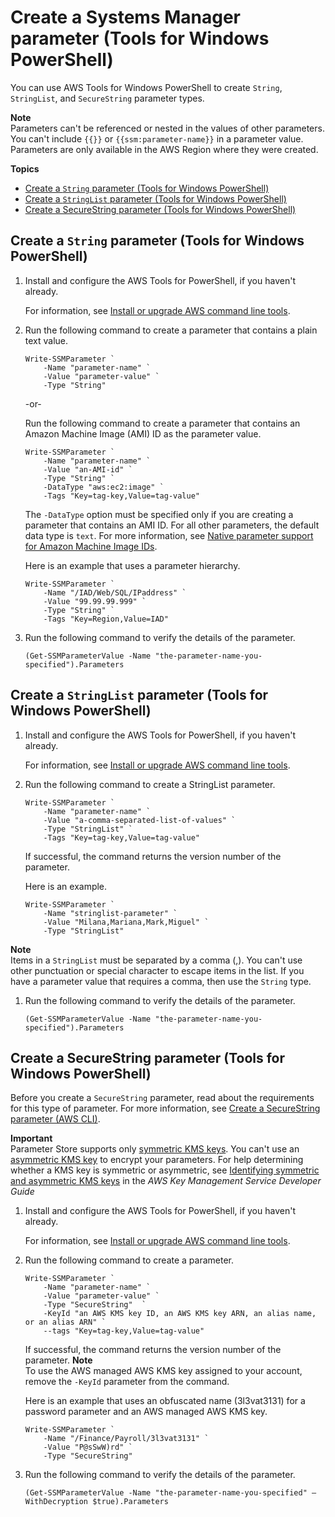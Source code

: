 # Create a Systems Manager parameter \(Tools for Windows PowerShell\)<a name="param-create-ps"></a>

You can use AWS Tools for Windows PowerShell to create `String`, `StringList`, and `SecureString` parameter types\. 

**Note**  
Parameters can't be referenced or nested in the values of other parameters\. You can't include `{{}}` or `{{ssm:parameter-name}}` in a parameter value\.  
Parameters are only available in the AWS Region where they were created\.

**Topics**
+ [Create a `String` parameter \(Tools for Windows PowerShell\)](#param-create-ps-string)
+ [Create a `StringList` parameter \(Tools for Windows PowerShell\)](#param-create-ps-stringlist)
+ [Create a SecureString parameter \(Tools for Windows PowerShell\)](#param-create-ps-securestring)

## Create a `String` parameter \(Tools for Windows PowerShell\)<a name="param-create-ps-string"></a>

1. Install and configure the AWS Tools for PowerShell, if you haven't already\.

   For information, see [Install or upgrade AWS command line tools](getting-started-cli.md)\.

1. Run the following command to create a parameter that contains a plain text value\.

   ```
   Write-SSMParameter `
       -Name "parameter-name" `
       -Value "parameter-value" `
       -Type "String"
   ```

   \-or\-

   Run the following command to create a parameter that contains an Amazon Machine Image \(AMI\) ID as the parameter value\. 

   ```
   Write-SSMParameter `
       -Name "parameter-name" `
       -Value "an-AMI-id" `
       -Type "String" `
       -DataType "aws:ec2:image" `
       -Tags "Key=tag-key,Value=tag-value"
   ```

   The `-DataType` option must be specified only if you are creating a parameter that contains an AMI ID\. For all other parameters, the default data type is `text`\. For more information, see [Native parameter support for Amazon Machine Image IDs](parameter-store-ec2-aliases.md)\.

   Here is an example that uses a parameter hierarchy\.

   ```
   Write-SSMParameter `
       -Name "/IAD/Web/SQL/IPaddress" `
       -Value "99.99.99.999" `
       -Type "String" `
       -Tags "Key=Region,Value=IAD"
   ```

1. Run the following command to verify the details of the parameter\.

   ```
   (Get-SSMParameterValue -Name "the-parameter-name-you-specified").Parameters
   ```

## Create a `StringList` parameter \(Tools for Windows PowerShell\)<a name="param-create-ps-stringlist"></a>

1. Install and configure the AWS Tools for PowerShell, if you haven't already\.

   For information, see [Install or upgrade AWS command line tools](getting-started-cli.md)\.

1. Run the following command to create a StringList parameter\.

   ```
   Write-SSMParameter `
       -Name "parameter-name" `
       -Value "a-comma-separated-list-of-values" `
       -Type "StringList" `
       -Tags "Key=tag-key,Value=tag-value"
   ```

   If successful, the command returns the version number of the parameter\.

   Here is an example\.

   ```
   Write-SSMParameter `
       -Name "stringlist-parameter" `
       -Value "Milana,Mariana,Mark,Miguel" `
       -Type "StringList"
   ```
**Note**  
Items in a `StringList` must be separated by a comma \(,\)\. You can't use other punctuation or special character to escape items in the list\. If you have a parameter value that requires a comma, then use the `String` type\.

1. Run the following command to verify the details of the parameter\.

   ```
   (Get-SSMParameterValue -Name "the-parameter-name-you-specified").Parameters
   ```

## Create a SecureString parameter \(Tools for Windows PowerShell\)<a name="param-create-ps-securestring"></a>

Before you create a `SecureString` parameter, read about the requirements for this type of parameter\. For more information, see [Create a SecureString parameter \(AWS CLI\)](param-create-cli.md#param-create-cli-securestring)\.

**Important**  
Parameter Store supports only [symmetric KMS keys](https://docs.aws.amazon.com/kms/latest/developerguide/symm-asymm-concepts.html#symmetric-cmks)\. You can't use an [asymmetric KMS key](https://docs.aws.amazon.com/kms/latest/developerguide/symm-asymm-concepts.html#asymmetric-cmks) to encrypt your parameters\. For help determining whether a KMS key is symmetric or asymmetric, see [Identifying symmetric and asymmetric KMS keys](https://docs.aws.amazon.com/kms/latest/developerguide/find-symm-asymm.html) in the *AWS Key Management Service Developer Guide*

1. Install and configure the AWS Tools for PowerShell, if you haven't already\.

   For information, see [Install or upgrade AWS command line tools](getting-started-cli.md)\.

1. Run the following command to create a parameter\.

   ```
   Write-SSMParameter `
       -Name "parameter-name" `
       -Value "parameter-value" `
       -Type "SecureString"  `
       -KeyId "an AWS KMS key ID, an AWS KMS key ARN, an alias name, or an alias ARN" `
       --tags "Key=tag-key,Value=tag-value"
   ```

   If successful, the command returns the version number of the parameter\.
**Note**  
To use the AWS managed AWS KMS key assigned to your account, remove the `-KeyId` parameter from the command\.

   Here is an example that uses an obfuscated name \(3l3vat3131\) for a password parameter and an AWS managed AWS KMS key\.

   ```
   Write-SSMParameter `
       -Name "/Finance/Payroll/3l3vat3131" `
       -Value "P@sSwW)rd" `
       -Type "SecureString"
   ```

1. Run the following command to verify the details of the parameter\.

   ```
   (Get-SSMParameterValue -Name "the-parameter-name-you-specified" –WithDecryption $true).Parameters
   ```